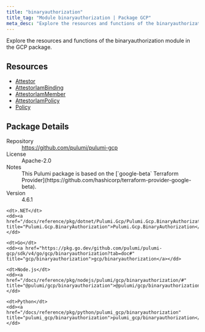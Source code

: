 ```yaml
---
title: "binaryauthorization"
title_tag: "Module binaryauthorization | Package GCP"
meta_desc: "Explore the resources and functions of the binaryauthorization module in the GCP package."
---
```


<!-- WARNING: this file was generated by Pulumi Docs Generator. -->
<!-- Do not edit by hand unless you're certain you know what you are doing! -->

Explore the resources and functions of the binaryauthorization module in the GCP package.

<h2 id="resources">Resources</h2>
<ul class="api">
    <li><a href="attestor" title="Attestor"><span class="symbol resource"></span>Attestor</a></li>
    <li><a href="attestoriambinding" title="AttestorIamBinding"><span class="symbol resource"></span>AttestorIamBinding</a></li>
    <li><a href="attestoriammember" title="AttestorIamMember"><span class="symbol resource"></span>AttestorIamMember</a></li>
    <li><a href="attestoriampolicy" title="AttestorIamPolicy"><span class="symbol resource"></span>AttestorIamPolicy</a></li>
    <li><a href="policy" title="Policy"><span class="symbol resource"></span>Policy</a></li>
</ul>

<h2 id="package-details">Package Details</h2>
<dl class="package-details">
	<dt>Repository</dt>
	<dd><a href="https://github.com/pulumi/pulumi-gcp">https://github.com/pulumi/pulumi-gcp</a></dd>
	<dt>License</dt>
	<dd>Apache-2.0</dd>
	<dt>Notes</dt>
	<dd>This Pulumi package is based on the [`google-beta` Terraform Provider](https://github.com/hashicorp/terraform-provider-google-beta).</dd>
	<dt>Version</dt>
	<dd>4.6.1</dd>
</dl>



<dl class="tabular">

    <dt>.NET</dt>
    <dd><a href="/docs/reference/pkg/dotnet/Pulumi.Gcp/Pulumi.Gcp.BinaryAuthorization.html" title="Pulumi.Gcp.BinaryAuthorization">Pulumi.Gcp.BinaryAuthorization</a></dd>

    <dt>Go</dt>
    <dd><a href="https://pkg.go.dev/github.com/pulumi/pulumi-gcp/sdk/v4/go/gcp/binaryauthorization?tab=doc#" title="gcp/binaryauthorization">gcp/binaryauthorization</a></dd>

    <dt>Node.js</dt>
    <dd><a href="/docs/reference/pkg/nodejs/pulumi/gcp/binaryauthorization/#" title="@pulumi/gcp/binaryauthorization">@pulumi/gcp/binaryauthorization</a></dd>

    <dt>Python</dt>
    <dd><a href="/docs/reference/pkg/python/pulumi_gcp/binaryauthorization" title="pulumi_gcp/binaryauthorization">pulumi_gcp/binaryauthorization</a></dd>

</dl>


